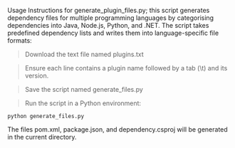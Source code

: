 Usage Instructions for generate_plugin_files.py; this script generates dependency files for multiple programming languages by categorising dependencies into Java, Node.js, Python, and .NET. The script takes predefined dependency lists and writes them into language-specific file formats:

> Download the text file named plugins.txt

> Ensure each line contains a plugin name followed by a tab (\t) and its version.

> Save the script named generate_files.py

> Run the script in a Python environment:

``` python generate_files.py ```

The files pom.xml, package.json, and dependency.csproj will be generated in the current directory.
